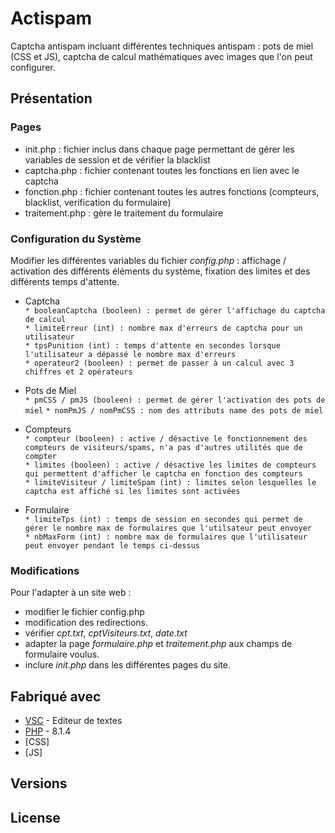 # Actispam

Captcha antispam incluant différentes techniques antispam : pots de miel (CSS et JS), captcha de calcul mathématiques avec images que l'on peut configurer.


## Présentation

### Pages  

* init.php : fichier inclus dans chaque page permettant de gérer les variables de session et de vérifier la blacklist  
* captcha.php : fichier contenant toutes les fonctions en lien avec le captcha  
* fonction.php : fichier contenant toutes les autres fonctions (compteurs, blacklist, verification du formulaire)  
* traitement.php : gère le traitement du formulaire   

### Configuration du Système

Modifier les différentes variables du fichier *config.php* :  affichage / activation des différents éléments du système, fixation des limites et des différents temps d'attente.

* Captcha  
`* booleanCaptcha (booleen) : permet de gérer l'affichage du captcha de calcul`   
`* limiteErreur (int) : nombre max d'erreurs de captcha pour un utilisateur`   
`* tpsPunition (int) : temps d'attente en secondes lorsque l'utilisateur a dépassé le nombre max d'erreurs`    
`* operateur2 (booleen) : permet de passer à un calcul avec 3 chiffres et 2 opérateurs`    

* Pots de Miel   
`* pmCSS / pmJS (booleen) : permet de gérer l'activation des pots de miel`
`* nomPmJS / nomPmCSS : nom des attributs name des pots de miel`
                                                                    
* Compteurs   
`* compteur (booleen) : active / désactive le fonctionnement des compteurs de visiteurs/spams, n'a pas d'autres utilités que de compter`  
`* limites (booleen) : active / désactive les limites de compteurs qui permettent d'afficher le captcha en fonction des compteurs`  
`* limiteVisiteur / limiteSpam (int) : limites selon lesquelles le captcha est affiché si les limites sont activées`  

* Formulaire  
`* limiteTps (int) : temps de session en secondes qui permet de gérer le nombre max de formulaires que l'utilsateur peut envoyer`  
`* nbMaxForm (int) : nombre max de formulaires que l'utilisateur peut envoyer pendant le temps ci-dessus`   

### Modifications

Pour l'adapter à un site web :
* modifier le fichier config.php
* modification des redirections.  
* vérifier *cpt.txt*, *cptVisiteurs.txt*, *date.txt*  
* adapter la page *formulaire.php* et *traitement.php* aux champs de formulaire voulus.
* inclure *init.php* dans les différentes pages du site.



## Fabriqué avec

* [VSC](https://code.visualstudio.com/) - Editeur de textes
* [PHP](https://www.php.net/) - 8.1.4
* [CSS]
* [JS]


## Versions


## License

